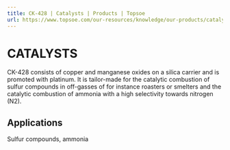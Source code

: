 ```yaml
---
title: CK-428 | Catalysts | Products | Topsoe
url: https://www.topsoe.com/our-resources/knowledge/our-products/catalysts/ck-428#main-content
---
```


# CATALYSTS

CK-428 consists of copper and manganese oxides on a silica carrier and is promoted with platinum. It is tailor-made for the catalytic combustion of sulfur compounds in off-gasses of for instance roasters or smelters and the catalytic combustion of ammonia with a high selectivity towards nitrogen (N2).

## Applications

Sulfur compounds, ammonia